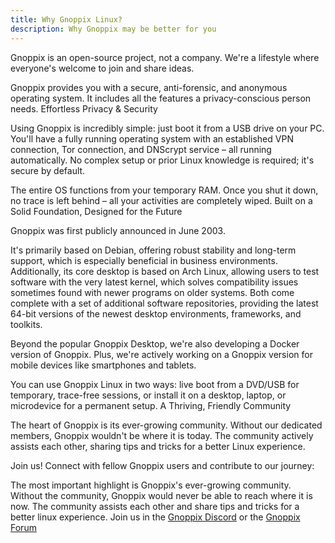 ```yaml
---
title: Why Gnoppix Linux?
description: Why Gnoppix may be better for you
---
```


Gnoppix is an open-source project, not a company. We're a lifestyle where everyone's welcome to join and share ideas.

Gnoppix provides you with a secure, anti-forensic, and anonymous operating system. It includes all the features a privacy-conscious person needs.
Effortless Privacy & Security

Using Gnoppix is incredibly simple: just boot it from a USB drive on your PC. You'll have a fully running operating system with an established VPN connection, Tor connection, and DNScrypt service – all running automatically. No complex setup or prior Linux knowledge is required; it's secure by default.

The entire OS functions from your temporary RAM. Once you shut it down, no trace is left behind – all your activities are completely wiped.
Built on a Solid Foundation, Designed for the Future

Gnoppix was first publicly announced in June 2003.

It's primarily based on Debian, offering robust stability and long-term support, which is especially beneficial in business environments. Additionally, its core desktop is based on Arch Linux, allowing users to test software with the very latest kernel, which solves compatibility issues sometimes found with newer programs on older systems. Both come complete with a set of additional software repositories, providing the latest 64-bit versions of the newest desktop environments, frameworks, and toolkits.

Beyond the popular Gnoppix Desktop, we're also developing a Docker version of Gnoppix. Plus, we're actively working on a Gnoppix version for mobile devices like smartphones and tablets.

You can use Gnoppix Linux in two ways: live boot from a DVD/USB for temporary, trace-free sessions, or install it on a desktop, laptop, or microdevice for a permanent setup.
A Thriving, Friendly Community

The heart of Gnoppix is its ever-growing community. Without our dedicated members, Gnoppix wouldn't be where it is today. The community actively assists each other, sharing tips and tricks for a better Linux experience.

Join us! Connect with fellow Gnoppix users and contribute to our journey:

The most important highlight is Gnoppix's ever-growing community. Without the community, Gnoppix would never be able to reach where it is now.
The community assists each other and share tips and tricks for a better linux experience. Join us in the 
[Gnoppix Discord](https://discord.com/invite/tmHjQmgBW9) or the [Gnoppix Forum](https://forum.gnoppix.org)
